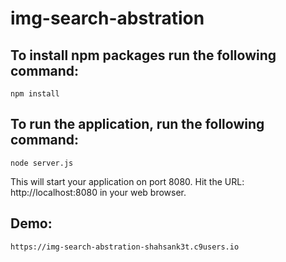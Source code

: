 # img-search-abstration

## To install npm packages run the following command:
   `npm install`

## To run the application, run the following command:
   `node server.js`

This will start your application on port 8080.
Hit the URL: http://localhost:8080 in your web browser.

## Demo:
`https://img-search-abstration-shahsank3t.c9users.io`
